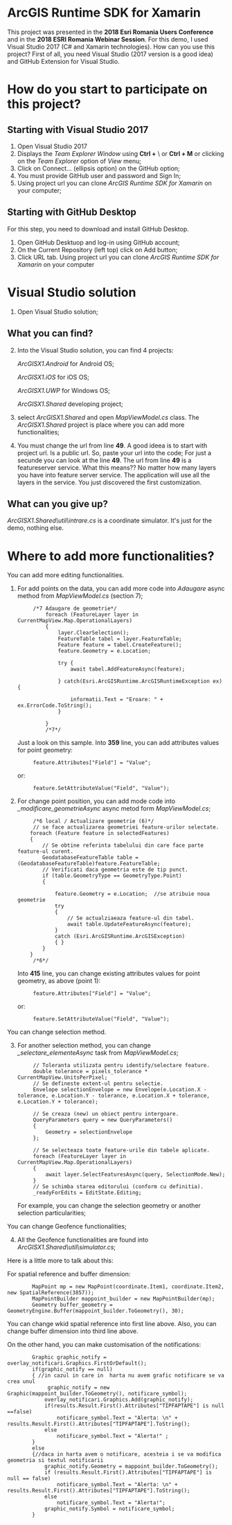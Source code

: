 # ArcGIS Runtime SDK for Xamarin
This project was presented in the **2018 Esri Romania Users Conference** and in the **2018 ESRI Romania Webinar Session**.
For this demo, I used Visual Studio 2017 (C# and Xamarin technologies).
How can you use this project?
First of all, you need Visual Studio (2017 version is a good idea) and GitHub Extension for Visual Studio.
# How do you start to participate on this project?
## Starting with Visual Studio 2017
1. Open Visual Studio 2017
2. Displays the *Team Explorer Window* using **Ctrl +** \ or **Ctrl + M** or clicking on the *Team Explorer* option of *View* menu;
3. Click on Connect... (ellipsis option) on the GitHub option;
4. You must provide GitHub user and password and Sign In;
5. Using project url you can clone *ArcGIS Runtime SDK for Xamarin* on your computer;
## Starting with GitHub Desktop
For this step, you need to download and install GitHub Desktop.
1. Open GitHub Desktuop and log-in using GitHub account;
2. On the Current Repository (left top) click on Add button;
3. Click URL tab. Using project url you can clone *ArcGIS Runtime SDK for Xamarin* on your computer
# Visual Studio solution
1. Open Visual Studio solution;
## What you can find?
2. Into the Visual Studio solution, you can find 4 projects:

    *ArcGISX1.Android* for Android OS;
	
    *ArcGISX1.iOS*     for iOS OS;
	
    *ArcGISX1.UWP*     for Windows OS;
	
    *ArcGISX1.Shared*  developing project;

3. select *ArcGISX1.Shared* and open *MapViewModel.cs* class. The *ArcGISX1.Shared* project is place where you can add more functionalities;
4. You must change the url from line **49**. A good ideea is to start with project url. Is a public url. So, paste your url into the code;
For just a secunde you can look at the line **49**. The url from line **49** is a featureserver service. What this means??
No matter how many layers you have into feature server service. The application will use all the layers in the service. 
You just discovered the first customization. 
## What can you give up?
*ArcGISX1.Shared\util\intrare.cs* is a coordinate simulator. It's just for the demo, nothing else.
# Where to add more functionalities?
You can add more editing functionalities.
1. For add points on the data, you can add more code into *Adaugare* async method from *MapViewModel.cs* (section 7);

            /*7 Adaugare de geometrie*/
                foreach (FeatureLayer layer in CurrentMapView.Map.OperationalLayers)
                {
                    layer.ClearSelection();
                    FeatureTable tabel = layer.FeatureTable;
                    Feature feature = tabel.CreateFeature();
                    feature.Geometry = e.Location;
					
                    try {
                        await tabel.AddFeatureAsync(feature);
	
                    } catch(Esri.ArcGISRuntime.ArcGISRuntimeException ex) {
                   
                        informatii.Text = "Eroare: " + ex.ErrorCode.ToString();
                    }
                   
                }
                /*7*/
        
	Just a look on this sample. 
	Into **359** line, you can add attributes values for point geometry:
			
			feature.Attributes["Field"] = "Value";
	or:
	
			feature.SetAttributeValue("Field", "Value");
	
2. For change point position, you can add mode code into *_modificare_geometrieAsync* async metod form *MapViewModel.cs*; 

            /*6 local / Actualizare geometrie (6)*/
            // se face actualizarea geometriei feature-urilor selectate.
           foreach (Feature feature in selectedFeatures)
           {
               // Se obtine referinta tabelului din care face parte feature-ul curent.
               GeodatabaseFeatureTable table = (GeodatabaseFeatureTable)feature.FeatureTable;
               // Verificati daca geometria este de tip punct.
               if (table.GeometryType == GeometryType.Point)
               {
	
                   feature.Geometry = e.Location;  //se atribuie noua geometrie              
                   try
                   {
                       // Se actualziaeaza feature-ul din tabel.
                       await table.UpdateFeatureAsync(feature);   
                   }
                   catch (Esri.ArcGISRuntime.ArcGISException)    
                   { }
               }
           }
            /*6*/
			
	Into **415** line, you can change existing attributes values for point geometry, as above (point 1):
	
			feature.Attributes["Field"] = "Value";
	or:
	
			feature.SetAttributeValue("Field", "Value");

You can change selection method.
	
3. For another selection method, you can change *_selectare_elementeAsync* task from *MapViewModel.cs*;

            // Toleranta utilizata pentru identify/selectare feature.
            double tolerance = pixels_tolerance * CurrentMapView.UnitsPerPixel;
            // Se defineste extent-ul pentru selectie.
            Envelope selectionEnvelope = new Envelope(e.Location.X - tolerance, e.Location.Y - tolerance, e.Location.X + tolerance, e.Location.Y + tolerance);

            // Se creaza (new) un obiect pentru intergoare.
            QueryParameters query = new QueryParameters()
            {
                Geometry = selectionEnvelope
            };

            // Se selecteaza toate feature-urile din tabele aplicate.
            foreach (FeatureLayer layer in CurrentMapView.Map.OperationalLayers)
            {
                await layer.SelectFeaturesAsync(query, SelectionMode.New);
            }
            // Se schimba starea editorului (conform cu definitia).
            _readyForEdits = EditState.Editing;

	For example, you can change the selection geometry or another selection particularities;

You can change Geofence functionalities;

4. All the Geofence functionalities are found into *ArcGISX1.Shared\util\simulator.cs*;
 
Here is a little more to talk about this:
 
For spatial reference and buffer dimension:

            MapPoint mp = new MapPoint(coordinate.Item1, coordinate.Item2, new SpatialReference(3857));
            MapPointBuilder mappoint_builder = new MapPointBuilder(mp);
            Geometry buffer_geometry = GeometryEngine.Buffer(mappoint_builder.ToGeometry(), 30); 
 
You can change wkid spatial reference  into first line above. Also, you can change buffer dimension into third line above.

On the other hand, you can make customisation of the notifications:

            Graphic graphic_notify = overlay_notificari.Graphics.FirstOrDefault();
            if(graphic_notify == null)
            { //in cazul in care in  harta nu avem grafic notificare se va crea unul
                 graphic_notify = new Graphic(mappoint_builder.ToGeometry(), notificare_symbol);
                overlay_notificari.Graphics.Add(graphic_notify);
                if(results.Result.First().Attributes["TIPFAPTAPE"] is null ==false)
                    notificare_symbol.Text = "Alerta: \n" + results.Result.First().Attributes["TIPFAPTAPE"].ToString();
                else
                    notificare_symbol.Text = "Alerta!" ;
            }
            else
            {//daca in harta avem o notificare, acesteia i se va modifica geometria si textul notificarii
                graphic_notify.Geometry = mappoint_builder.ToGeometry();
                if (results.Result.First().Attributes["TIPFAPTAPE"] is null == false)
                    notificare_symbol.Text = "Alerta: \n" + results.Result.First().Attributes["TIPFAPTAPE"].ToString();
                else
                    notificare_symbol.Text = "Alerta!";
                graphic_notify.Symbol = notificare_symbol;
            }
